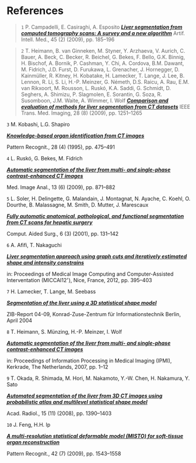 # References

>`1` P. Campadelli, E. Casiraghi, A. Esposito
>[***Liver segmentation from computed tomography scans: A survey and a new algorithm***](http://www.sciencedirect.com/science/article/pii/S0933365708001425)
>Artif. Intell. Med., 45 (2) (2009), pp. 185–196


>`2` T. Heimann, B. van Ginneken, M. Styner, Y. Arzhaeva, V. Aurich, C. Bauer, A. Beck, C. Becker, R. Beichel, G. Bekes, F. Bello, G.K. Binnig, H. Bischof, A. Bornik, P. Cashman, Y. Chi, A. Cordova, B.M. Dawant, M. Fidrich, J.D. Furst, D. Furukawa, L. Grenacher, J. Hornegger, D. Kainmüller, R. Kitney, H. Kobatake, H. Lamecker, T. Lange, J. Lee, B. Lennon, R. Li, S. Li, H.-P. Meinzer, G. Németh, D.S. Raicu, A. Rau, E.M. van Rikxoort, M. Rousson, L. Ruskó, K.A. Saddi, G. Schmidt, D. Seghers, A. Shimizu, P. Slagmolen, E. Sorantin, G. Soza, R. Susomboon, J.M. Waite, A. Wimmer, I. Wolf
>[***Comparison and evaluation of methods for liver segmentation from CT datasets***](http://ieeexplore.ieee.org/xpl/articleDetails.jsp?arnumber=4781564)
>IEEE Trans. Med. Imaging, 28 (8) (2009), pp. 1251–1265


`3` M. Kobashi, L.G. Shapiro

[***Knowledge-based organ identification from CT images***](http://www.sciencedirect.com/science/article/pii/0031320394001245)

Pattern Recognit., 28 (4) (1995), pp. 475–491


`4` L. Ruskó, G. Bekes, M. Fidrich

[***Automatic segmentation of the liver from multi- and single-phase contrast-enhanced CT images***](http://www.sciencedirect.com/science/article/pii/S1361841509000644)

Med. Image Anal., 13 (6) (2009), pp. 871–882


`5` L. Soler, H. Delingette, G. Malandain, J. Montagnat, N. Ayache, C. Koehl, O. Dourthe, B. Malassagne, M. Smith, D. Mutter, J. Marescaux

[***Fully automatic anatomical, pathological, and functional segmentation from CT scans for hepatic surgery***](http://www.tandfonline.com/doi/abs/10.3109/10929080109145999)

Comput. Aided Surg., 6 (3) (2001), pp. 131–142



`6` A. Afifi, T. Nakaguchi

[***Liver segmentation approach using graph cuts and iteratively estimated shape and intensity constrains***](http://link.springer.com/chapter/10.1007/978-3-642-33418-4_49)

in: Proceedings of Medical Image Computing and Computer-Assisted Interventation (MICCAI׳12), Nice, France, 2012, pp. 395–403



`7` H. Lamecker, T. Lange, M. Seebass

[***Segmentation of the liver using a 3D statistical shape model***](https://opus4.kobv.de/opus4-zib/files/784/ZR-04-09.pdf)

ZIB-Report 04-09, Konrad-Zuse-Zentrum für Informationstechnik Berlin, April 2004



`8` T. Heimann, S. Münzing, H.-P. Meinzer, I. Wolf

[***Automatic segmentation of the liver from multi- and single-phase contrast-enhanced CT images***](http://link.springer.com/chapter/10.1007/978-3-540-73273-0_1)

in: Proceedings of Information Processing in Medical Imaging (IPMI), Kerkrade, The Netherlands, 2007, pp. 1–12


`9` T. Okada, R. Shimada, M. Hori, M. Nakamoto, Y.-W. Chen, H. Nakamura, Y. Sato

[***Automated segmentation of the liver from 3D CT images using probabilistic atlas and multilevel statistical shape model***](http://www.sciencedirect.com/science/article/pii/S1076633208003978)

Acad. Radiol., 15 (11) (2008), pp. 1390–1403


`10` J. Feng, H.H. Ip

[***A multi-resolution statistical deformable model (MISTO) for soft-tissue organ reconstruction***](http://www.sciencedirect.com/science/article/pii/S0031320308004949)

Pattern Recognit., 42 (7) (2009), pp. 1543–1558











